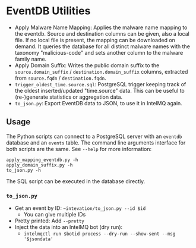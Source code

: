 <!--
SPDX-FileCopyrightText: 2019 Sebastian Wagner

SPDX-License-Identifier: AGPL-3.0-or-later
-->

EventDB Utilities
=================

- Apply Malware Name Mapping: Applies the malware name mapping to the eventdb. Source and destination columns can be given, also a local file. If no local file is present, the mapping can be downloaded on demand.
  It queries the database for all distinct malware names with the taxonomy "malicious-code" and sets another column to the malware family name.
- Apply Domain Suffix: Writes the public domain suffix to the `source.domain_suffix` / `destination.domain_suffix` columns, extracted from `source.fqdn` / `destination.fqdn`.
- `trigger_oldest_time.source.sql`: PostgreSQL trigger keeping track of the oldest inserted/updated "time.source" data. This can be useful to (re-)generate statistics or aggregation data.
- `to_json.py`: Export EventDB data to JSON, to use it in IntelMQ again.

Usage
-----

The Python scripts can connect to a PostgreSQL server with an `eventdb` database and an `events` table. The command line arguments interface for both scripts are the same.
See `--help` for more information:

```
apply_mapping_eventdb.py -h
apply_domain_suffix.py -h
to_json.py -h
```

The SQL script can be executed in the database directly.

### `to_json.py`


- Get an event by ID: `~intevation/to_json.py --id $id`
	- You can give multiple IDs
- Pretty printed: Add `--pretty`
- Inject the data into an IntelMQ bot (dry run):
	- `intelmqctl run $botid process --dry-run --show-sent --msg '$jsondata'`